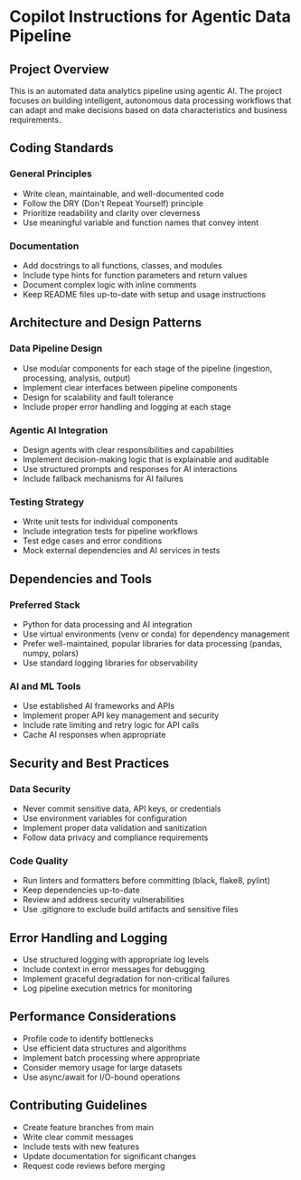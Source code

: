 # Copilot Instructions for Agentic Data Pipeline

## Project Overview
This is an automated data analytics pipeline using agentic AI. The project focuses on building intelligent, autonomous data processing workflows that can adapt and make decisions based on data characteristics and business requirements.

## Coding Standards

### General Principles
- Write clean, maintainable, and well-documented code
- Follow the DRY (Don't Repeat Yourself) principle
- Prioritize readability and clarity over cleverness
- Use meaningful variable and function names that convey intent

### Documentation
- Add docstrings to all functions, classes, and modules
- Include type hints for function parameters and return values
- Document complex logic with inline comments
- Keep README files up-to-date with setup and usage instructions

## Architecture and Design Patterns

### Data Pipeline Design
- Use modular components for each stage of the pipeline (ingestion, processing, analysis, output)
- Implement clear interfaces between pipeline components
- Design for scalability and fault tolerance
- Include proper error handling and logging at each stage

### Agentic AI Integration
- Design agents with clear responsibilities and capabilities
- Implement decision-making logic that is explainable and auditable
- Use structured prompts and responses for AI interactions
- Include fallback mechanisms for AI failures

### Testing Strategy
- Write unit tests for individual components
- Include integration tests for pipeline workflows
- Test edge cases and error conditions
- Mock external dependencies and AI services in tests

## Dependencies and Tools

### Preferred Stack
- Python for data processing and AI integration
- Use virtual environments (venv or conda) for dependency management
- Prefer well-maintained, popular libraries for data processing (pandas, numpy, polars)
- Use standard logging libraries for observability

### AI and ML Tools
- Use established AI frameworks and APIs
- Implement proper API key management and security
- Include rate limiting and retry logic for API calls
- Cache AI responses when appropriate

## Security and Best Practices

### Data Security
- Never commit sensitive data, API keys, or credentials
- Use environment variables for configuration
- Implement proper data validation and sanitization
- Follow data privacy and compliance requirements

### Code Quality
- Run linters and formatters before committing (black, flake8, pylint)
- Keep dependencies up-to-date
- Review and address security vulnerabilities
- Use .gitignore to exclude build artifacts and sensitive files

## Error Handling and Logging

- Use structured logging with appropriate log levels
- Include context in error messages for debugging
- Implement graceful degradation for non-critical failures
- Log pipeline execution metrics for monitoring

## Performance Considerations

- Profile code to identify bottlenecks
- Use efficient data structures and algorithms
- Implement batch processing where appropriate
- Consider memory usage for large datasets
- Use async/await for I/O-bound operations

## Contributing Guidelines

- Create feature branches from main
- Write clear commit messages
- Include tests with new features
- Update documentation for significant changes
- Request code reviews before merging
